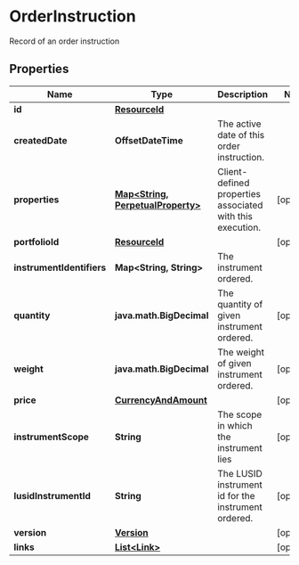 

# OrderInstruction

Record of an order instruction

## Properties

Name | Type | Description | Notes
------------ | ------------- | ------------- | -------------
**id** | [**ResourceId**](ResourceId.md) |  | 
**createdDate** | **OffsetDateTime** | The active date of this order instruction. | 
**properties** | [**Map&lt;String, PerpetualProperty&gt;**](PerpetualProperty.md) | Client-defined properties associated with this execution. |  [optional]
**portfolioId** | [**ResourceId**](ResourceId.md) |  |  [optional]
**instrumentIdentifiers** | **Map&lt;String, String&gt;** | The instrument ordered. | 
**quantity** | **java.math.BigDecimal** | The quantity of given instrument ordered. |  [optional]
**weight** | **java.math.BigDecimal** | The weight of given instrument ordered. |  [optional]
**price** | [**CurrencyAndAmount**](CurrencyAndAmount.md) |  |  [optional]
**instrumentScope** | **String** | The scope in which the instrument lies |  [optional]
**lusidInstrumentId** | **String** | The LUSID instrument id for the instrument ordered. |  [optional]
**version** | [**Version**](Version.md) |  |  [optional]
**links** | [**List&lt;Link&gt;**](Link.md) |  |  [optional]



